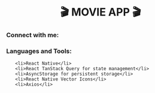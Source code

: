 <h1 align="center">🎬 MOVIE APP 🎬</h1>

<h3 align="left">Connect with me:</h3>
<p align="left">
</p>

<h3 align="left">Languages and Tools:</h3>
<p align="left">
  <ul>

    <li>React Native</li>
    <li>React TanStack Query for state management</li>
    <li>AsyncStorage for persistent storage</li>
    <li>React Native Vector Icons</li>
    <li>Axios</li>
  </ul>
</p>

